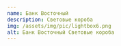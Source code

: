 ```yaml
---
name: Банк Восточный
description: Световые короба
img: /assets/img/pic/lightbox6.png
alt: Банк Восточный Световые короба
---
```

